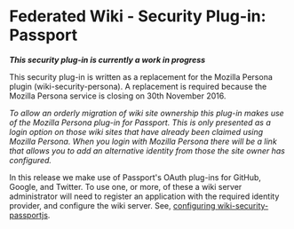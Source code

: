 # Federated Wiki - Security Plug-in: Passport

_**This security plug-in is currently a work in progress**_

This security plug-in is written as a replacement for the Mozilla Persona plugin (wiki-security-persona). A replacement is required because the Mozilla Persona service is closing on 30th November 2016.

*To allow an orderly migration of wiki site ownership this plug-in makes use of the Mozilla Persona plug-in for Passport. This is only presented as a login option on those wiki sites that have already been claimed using Mozilla Persona. When you login with Mozilla Persona there will be a link that allows you to add an alternative identity from those the site owner has configured.*

In this release we make use of Passport's OAuth plug-ins for GitHub, Google, and Twitter. To use one, or more, of these a wiki server administrator will need to register an application with the required identity provider, and configure the wiki server. See, [configuring wiki-security-passportjs](./docs/configuration.md).

